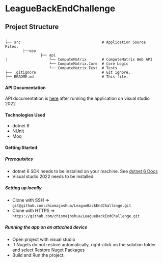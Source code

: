 ﻿# LeagueBackEndChallenge


## Project Structure

    .
    ├── src                                     # Application Source Files.
            ├──app
                    ├── api
    |                   └── ComputeMatrix       # ComputeMatrix Web API
                        └── ComputeMatrix.Core  # Core Logic
                        └── ComputeMatrix.Test  # Tests
    ├── .gitignore                              # Git ignore.
    ├── README.md                               # This file.
    

#### API Documentation
API documentation is [here](https://{deployedLocation}/swagger) after running the application on visual studio 2022

#### Technologies Used
- dotnet 6
- NUnit 
- Moq

#### Getting Started

##### Prerequisites
- dotnet 6 SDK needs to be installed on your machine. See [dotnet 6 Docs](https://dotnet.microsoft.com/en-us/download/dotnet/6.0)
- Visual studio 2022 needs to be installed

##### Setting up locally
- Clone with SSH => `git@github.com:chiomajoshua/LeagueBackEndChallenge.git`
- Clone with HTTPS => `https://github.com/chiomajoshua/LeagueBackEndChallenge.git`


##### Running the app on an attached device
- Open project with visual studio
- If Nugets do not restore automatically, right-click on the solution folder and select Restore Nuget Packages
- Build and Run the project.
